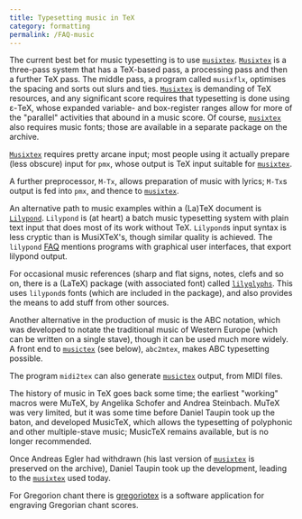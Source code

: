 ```yaml
---
title: Typesetting music in TeX
category: formatting
permalink: /FAQ-music
---
```


The current best bet for music typesetting is to use
[`musixtex`](https://ctan.org/pkg/musixtex).  [`Musixtex`](https://ctan.org/pkg/Musixtex) is a three-pass system that
has a TeX-based pass, a processing pass and then a further TeX
pass.  The middle pass, a program called `musixflx`,
optimises the spacing and sorts out slurs and ties.
[`Musixtex`](https://ctan.org/pkg/Musixtex) is demanding of TeX resources, and any
significant score requires that typesetting is done using &epsilon;-TeX,
whose expanded variable- and box-register ranges allow for more of the
"parallel" activities that abound in a music score.
Of course, [`musixtex`](https://ctan.org/pkg/musixtex) also requires music fonts; those are
available in a separate package on the archive.

[`Musixtex`](https://ctan.org/pkg/Musixtex) requires pretty arcane input; most people using it
actually prepare (less obscure) input for `pmx`, whose output
is TeX input suitable for [`musixtex`](https://ctan.org/pkg/musixtex).

A further preprocessor, `M-Tx`, allows preparation of music
with lyrics; `M-Tx`s output is fed into `pmx`, and
thence to [`musixtex`](https://ctan.org/pkg/musixtex).

An alternative path to music examples within a (La)TeX document is
[`Lilypond`](https://www.lilypond.org).
`Lilypond` is (at heart) a batch music typesetting system
with plain text input that does most of its work without TeX.
`Lilypond`s input syntax is less cryptic than is
MusiXTeX's, though similar quality is achieved.  The
`lilypond`
[FAQ](https://lilypond.org/faq.html) mentions programs
with graphical user interfaces, that export lilypond output.

For occasional music references (sharp and flat signs, notes, clefs
and so on, there is a (LaTeX) package (with associated font) called
[`lilyglyphs`](https://ctan.org/pkg/lilyglyphs).  This uses `lilypond`s fonts (which
are included in the package), and also provides the means to add stuff
from other sources.

Another alternative in the production of music is the ABC
notation, which was developed to notate the traditional music of
Western Europe (which can be written on a single stave), though it can
be used much more widely.  A front end to [`musictex`](https://ctan.org/pkg/musictex) (see
below), `abc2mtex`, makes ABC typesetting possible.

The program `midi2tex` can also generate [`musictex`](https://ctan.org/pkg/musictex)
output, from MIDI files.

The history of music in TeX goes back some time; the earliest
"working" macros were MuTeX, by Angelika Schofer and Andrea
Steinbach.  MuTeX was very limited, but it was some time before
Daniel Taupin took up the baton, and developed MusicTeX, which
allows the typesetting of polyphonic and other multiple-stave music;
MusicTeX remains available, but is no longer recommended.


Once Andreas Egler had withdrawn (his last version of
[`musixtex`](https://ctan.org/pkg/musixtex) is preserved on the archive), Daniel Taupin took up
the development, leading to the [`musixtex`](https://ctan.org/pkg/musixtex) used today.


For Gregorion chant there is [gregoriotex](https://ctan.org/pkg)
is a software application for engraving Gregorian chant scores. 
